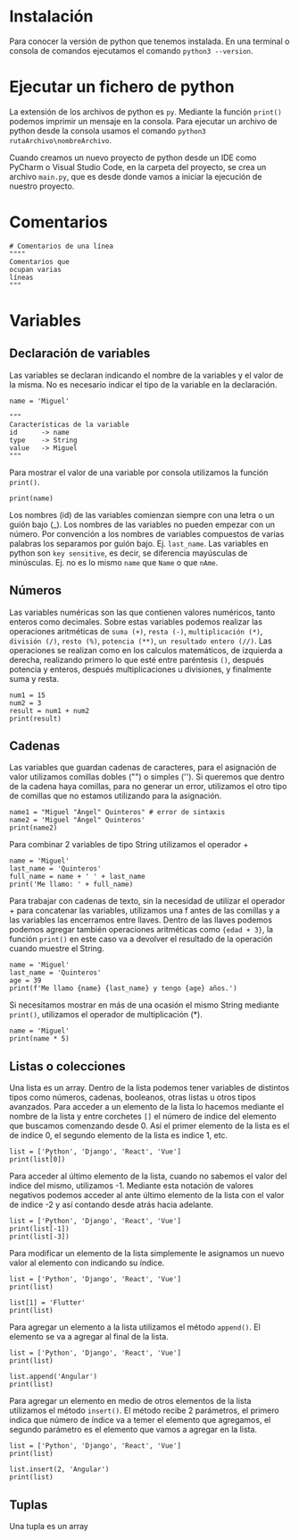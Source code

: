 # Instalación

Para conocer la versión de python que tenemos instalada. En una terminal o consola de comandos ejecutamos el comando `python3 --version`.

# Ejecutar un fichero de python

La extensión de los archivos de python es `py`. Mediante la función `print()` podemos imprimir un mensaje en la consola. Para ejecutar un archivo de python desde la consola usamos el comando `python3 rutaArchivo\nombreArchivo`.

Cuando creamos un nuevo proyecto de python desde un IDE como PyCharm o Visual Studio Code, en la carpeta del proyecto, se crea un archivo `main.py`, que es desde donde vamos a iniciar la ejecución de nuestro proyecto.

# Comentarios

```py3
# Comentarios de una línea
""""
Comentarios que
ocupan varias
líneas
"""
```

# Variables

## Declaración de variables

Las variables se declaran indicando el nombre de la variables y el valor de la misma. No es necesario indicar el tipo de la variable en la declaración.

```py3
name = 'Miguel'

"""
Características de la variable
id      -> name
type    -> String
value   -> Miguel
"""
```

Para mostrar el valor de una variable por consola utilizamos la función `print()`.

```py3
print(name)
```

Los nombres (id) de las variables comienzan siempre con una letra o un guión bajo (_). Los nombres de las variables no pueden empezar con un número. Por convención a los nombres de variables compuestos de varias palabras los separamos por guión bajo. Ej. `last_name`. Las variables en python son `key sensitive`, es decir, se diferencia mayúsculas de minúsculas. Ej. no es lo mismo `name` que `Name` o que `nAme`. 

## Números

Las variables numéricas son las que contienen valores numéricos, tanto enteros como decimales. Sobre estas variables podemos realizar las operaciones aritméticas de `suma (+)`, `resta (-)`, `multiplicación (*)`, `división (/)`, `resto (%)`, `potencia (**)`, `un resultado entero (//)`. Las operaciones se realizan como en los calculos matemáticos, de izquierda a derecha, realizando primero lo que esté entre paréntesis `()`, después potencia y enteros, después multiplicaciones u divisiones, y finalmente suma y resta.

```py3
num1 = 15
num2 = 3
result = num1 + num2
print(result)
```

## Cadenas

Las variables que guardan cadenas de caracteres, para el asignación de valor utilizamos comillas dobles ("") o simples (''). Si queremos que dentro de la cadena haya comillas, para no generar un error, utilizamos el otro tipo de comillas que no estamos utilizando para la asignación.

```py3
name1 = "Miguel "Ángel" Quinteros" # error de sintaxis
name2 = 'Miguel "Ángel" Quinteros'
print(name2)
```

Para combinar 2 variables de tipo String utilizamos el operador +

```py3
name = 'Miguel'
last_name = 'Quinteros'
full_name = name + ' ' + last_name
print('Me llamo: ' + full_name)
```

Para trabajar con cadenas de texto, sin la necesidad de utilizar el operador + para concatenar las variables, utilizamos una f antes de las comillas y a las variables las encerramos entre llaves. Dentro de las llaves podemos podemos agregar también operaciones aritméticas como `{edad + 3}`, la función `print()` en este caso va a devolver el resultado de la operación cuando muestre el String.

```py3
name = 'Miguel'
last_name = 'Quinteros'
age = 39
print(f'Me llamo {name} {last_name} y tengo {age} años.')
```

Si necesitamos mostrar en más de una ocasión el mismo String mediante `print()`, utilizamos el operador de multiplicación (*).

```py3
name = 'Miguel'
print(name * 5)
```

## Listas o colecciones

Una lista es un array. Dentro de la lista podemos tener variables de distintos tipos como números, cadenas, booleanos, otras listas u otros tipos avanzados. Para acceder a un elemento de la lista lo hacemos mediante el nombre de la lista y entre corchetes `[]` el número de indice del elemento que buscamos comenzando desde 0. Así el primer elemento de la lista es el de indice 0, el segundo elemento de la lista es indice 1, etc.

```py3
list = ['Python', 'Django', 'React', 'Vue']
print(list[0])
```

Para acceder al último elemento de la lista, cuando no sabemos el valor del indice del mismo, utilizamos -1. Mediante esta notación de valores negativos podemos acceder al ante último elemento de la lista con el valor de indice -2 y así contando desde atrás hacia adelante.

```py3
list = ['Python', 'Django', 'React', 'Vue']
print(list[-1])
print(list[-3])
```

Para modificar un elemento de la lista simplemente le asignamos un nuevo valor al elemento con indicando su índice.

```py3
list = ['Python', 'Django', 'React', 'Vue']
print(list)

list[1] = 'Flutter'
print(list)
```

Para agregar un elemento a la lista utilizamos el método `append()`. El elemento se va a agregar al final de la lista.

```py3
list = ['Python', 'Django', 'React', 'Vue']
print(list)

list.append('Angular')
print(list)
```

Para agregar un elemento en medio de otros elementos de la lista utilizamos el método `insert()`. El método recibe 2 parámetros, el primero indica que número de índice va a temer el elemento que agregamos, el segundo parámetro es el elemento que vamos a agregar en la lista.

```py3
list = ['Python', 'Django', 'React', 'Vue']
print(list)

list.insert(2, 'Angular')
print(list)
```

## Tuplas

Una tupla es un array
